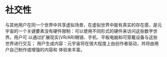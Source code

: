 # 社交性

与其他用户在同一个世界中共享虚拟场景，在虚拟世界中能有真实的存在感，是元 宇宙的一个关键要素没有硬件限制：可以使用不同形式的硬件来访问这些数字世界。用户可 以通过扩展现实(VR/AR)眼镜、手机、平板电脑和可穿戴设备与这些世界进行交互； 用户生成内容：元宇宙将在很大程度上由创作者驱动，并将由用户自己制作或增强的内容和 体验来丰富。
